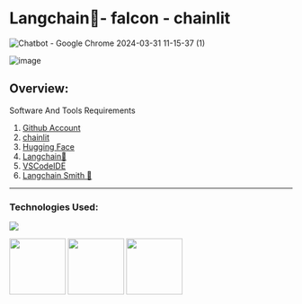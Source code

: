 # Langchain🦜- falcon - chainlit
![Chatbot - Google Chrome 2024-03-31 11-15-37 (1)](https://github.com/divakarkumarp/Langchain-falcon-chainlit/assets/32620288/d252cda2-a8a6-497c-a1ad-e88e5a81cad2)

![image](https://github.com/divakarkumarp/Langchain-falcon-chainlit/assets/32620288/b72cf507-1bc3-403f-9fdf-1343794a4565)

## Overview:
Software And Tools Requirements

1. [Github Account](https://github.com)
2. [chainlit](https://docs.chainlit.io/get-started/overview)
3. [Hugging Face](https://huggingface.co/)
4. [Langchain🦜](https://www.langchain.com/)
5. [VSCodeIDE](https://code.visualstudio.com/)
6. [Langchain Smith 🦜](https://smith.langchain.com/o/32390bae-a13d-5a53-b61b-501e3f39e496/projects/p/7e7575b9-5a88-46e5-b7d1-819569ebb004?timeModel=%7B%22duration%22%3A%227d%22%7D&tab=0)


-------------------------------------------------------------------------------------------------------------------
### Technologies Used:

![](https://forthebadge.com/images/badges/made-with-python.svg)

[<img target="_blank" src="https://github.com/divakarkumar424/Langchain-POC/assets/32620288/564a6dac-9ee4-4d64-9629-abcfc4af1ea1" width=100>](https://numpy.org) [<img target="_blank" src="https://github.com/divakarkumarp/Langchain-falcon-chainlit/assets/32620288/0e6d73db-4397-4f29-a694-b1d9d27b5ae9" width=100>](https://docs.chainlit.io/get-started/overview) [<img target="_blank" src="https://github.com/divakarkumar424/Blog-Generator-using-LLAMA-2/assets/32620288/466daef4-dcdf-44bb-9ac7-2976dbfaee49" width=100>](https://huggingface.co/)